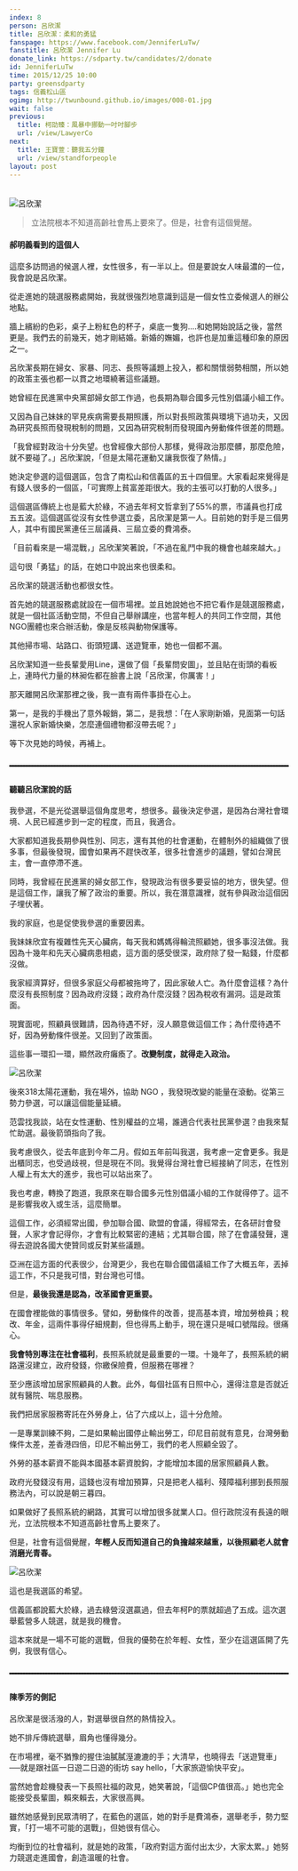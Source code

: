 ```yaml
---
index: 8
person: 呂欣潔
title: 呂欣潔：柔和的勇猛
fanspage: https://www.facebook.com/JenniferLuTw/
fanstitle: 呂欣潔 Jennifer Lu
donate_link: https://sdparty.tw/candidates/2/donate
id: JenniferLuTw
time: 2015/12/25 10:00
party: greensdparty
tags: 信義松山區
ogimg: http://twunbound.github.io/images/008-01.jpg
wait: false
previous:
  title: 柯劭臻：風暴中挪動一吋吋腳步
  url: /view/LawyerCo
next:
  title: 王寶萱：聽我五分鐘
  url: /view/standforpeople
layout: post
---
```


<img style="margin-top:20px;" class="news-photo-1" src="/images/008-01.jpg" alt="呂欣潔" />

> 立法院根本不知道高齡社會馬上要來了。但是，社會有這個覺醒。

#### 郝明義看到的這個人

這麼多訪問過的候選人裡，女性很多，有一半以上。但是要說女人味最濃的一位，我會說是呂欣潔。

從走進她的競選服務處開始，我就很強烈地意識到這是一個女性立委候選人的辦公地點。

牆上繽紛的色彩，桌子上粉紅色的杯子，桌底一隻狗....和她開始說話之後，當然更是。我們去的前幾天，她才剛結婚。新婚的嫵媚，也許也是加重這種印象的原因之一。

呂欣潔長期在婦女、家暴、同志、長照等議題上投入，都和關懷弱勢相關，所以她的政策主張也都一以貫之地環繞著這些議題。

她曾經在民進黨中央黨部婦女部工作過，也長期為聯合國多元性別倡議小組工作。

又因為自己妹妹的罕見疾病需要長期照護，所以對長照政策與環境下過功夫，又因為研究長照而發現稅制的問題，又因為研究稅制而發現國內勞動條件很差的問題。

「我曾經對政治十分失望。也曾經像大部份人那樣，覺得政治那麼髒，那麼危險，就不要碰了。」呂欣潔說，「但是太陽花運動又讓我恢復了熱情。」

她決定參選的這個選區，包含了南松山和信義區的五十四個里。大家看起來覺得是有錢人很多的一個區，「可實際上貧富差距很大。我的主張可以打動的人很多。」

這個選區傳統上也是藍大於綠，不過去年柯文哲拿到了55%的票，市議員也打成五五波。這個選區從沒有女性參選立委，呂欣潔是第一人。目前她的對手是三個男人，其中有國民黨連任三屆議員、三屆立委的費鴻泰。

「目前看來是一場混戰，」呂欣潔笑著說，「不過在亂鬥中我的機會也越來越大。」

這句很「勇猛」的話，在她口中說出來也很柔和。

呂欣潔的競選活動也都很女性。

首先她的競選服務處就設在一個市場裡。並且她說她也不把它看作是競選服務處，就是一個社區活動空間，不但自己舉辦講座，也當年輕人的共同工作空間，其他NGO團體也來合辦活動，像是反核與動物保護等。

其他掃市場、站路口、街頭短講、送遊覽車，她也一個都不漏。

呂欣潔知道一些長輩愛用Line，還做了個「長輩問安圖」，並且貼在街頭的看板上，連時代力量的林昶佐都在臉書上說「呂欣潔，你厲害！」

那天離開呂欣潔那裡之後，我一直有兩件事掛在心上。

第一，是我的手機出了意外報銷，第二，是我想：「在人家剛新婚，見面第一句話還祝人家新婚快樂，怎麼連個禮物都沒帶去呢？」

等下次見她的時候，再補上。

<hr style="border:1px dashed black;margin-bottom:30px;margin-top:30px;" />

#### 聽聽呂欣潔說的話

我參選，不是光從選舉這個角度思考，想很多。最後決定參選，是因為台灣社會環境、人民已經進步到一定的程度，而且，我適合。

大家都知道我長期參與性別、同志，還有其他的社會運動，在體制外的組織做了很多事，但最後發現，國會如果再不趕快改革，很多社會進步的議題，譬如台灣民主，會一直停滯不進。

同時，我曾經在民進黨的婦女部工作，發現政治有很多要妥協的地方，很失望。但是這個工作，讓我了解了政治的重要。所以，我在潛意識裡，就有參與政治這個因子埋伏著。

我的家庭，也是促使我參選的重要因素。

我妹妹欣宜有複雜性先天心臟病，每天我和媽媽得輪流照顧她，很多事沒法做。我因為十幾年和先天心臟病患相處，這方面的感受很深，政府除了發一點錢，什麼都沒做。

我家經濟算好，但很多家庭父母都被拖垮了，因此家破人亡。為什麼會這樣？為什麼沒有長照制度？因為政府沒錢；政府為什麼沒錢？因為稅收有漏洞。這是政策面。

現實面呢，照顧員很難請，因為待遇不好，沒人願意做這個工作；為什麼待遇不好，因為勞動條件很差。又回到了政策面。

這些事一環扣一環，顯然政府癱瘓了。<b>改變制度，就得走入政治。</b>

<img  class="news-photo-1" src="/images/008-03.jpg" alt="呂欣潔" />

後來318太陽花運動，我在場外，協助 NGO ，我發現改變的能量在滾動。從第三勢力參選，可以讓這個能量延續。

范雲找我談，站在女性運動、性別權益的立場，誰適合代表社民黨參選？由我來幫忙助選。最後箭頭指向了我。

我考慮很久，從去年底到今年二月。假如五年前叫我選，我考慮一定會更多。我是出櫃同志，也受過歧視，但是現在不同。我覺得台灣社會已經接納了同志，在性別人權上有太大的進步，我也可以站出來了。

我也考慮，轉換了跑道，我原來在聯合國多元性別倡議小組的工作就得停了。這不是影響我收入或生活，這麼簡單。

這個工作，必須經常出國，參加聯合國、歐盟的會議，得經常去，在各研討會發聲，人家才會記得你，才會有比較緊密的連結；尤其聯合國，除了在會議發聲，還得去遊說各國大使贊同或反對某些議題。

亞洲在這方面的代表很少，台灣更少，我也在聯合國倡議組工作了大概五年，丟掉這工作，不只是我可惜，對台灣也可惜。

但是，<b>最後我還是認為，改革國會更重要。</b>

在國會裡能做的事情很多。譬如，勞動條件的改善，提高基本資，增加勞檢員；稅改、年金，這兩件事得仔細規劃，但也得馬上動手，現在還只是喊口號階段。很痛心。

<b>我會特別專注在社會福利</b>，長照系統就是最重要的一環。十幾年了，長照系統的網路還沒建立，政府發錢，你繳保險費，但服務在哪裡？

至少應該增加居家照顧員的人數。此外，每個社區有日照中心，還得注意是否就近就有醫院、喘息服務。

我們把居家服務寄託在外勞身上，佔了六成以上，這十分危險。

一是專業訓練不夠，二是如果輸出國停止輸出勞工，印尼目前就有意見，台灣勞動條件太差，差香港四倍，印尼不輸出勞工，我們的老人照顧全毀了。

外勞的基本薪資不能與本國基本薪資脫鈎，才能增加本國的居家照顧員人數。

政府光發錢沒有用，這錢也沒有增加預算，只是把老人福利、殘障福利挪到長照服務法內，可以說是朝三暮四。

如果做好了長照系統的網路，其實可以增加很多就業人口。但行政院沒有長遠的眼光，立法院根本不知道高齡社會馬上要來了。

但是，社會有這個覺醒，<b>年輕人反而知道自己的負擔越來越重，以後照顧老人就會消磨光青春。</b>

<img  class="news-photo-1" src="/images/008-02.jpg" alt="呂欣潔" />

這也是我選區的希望。

信義區都說藍大於綠，過去綠營沒選贏過，但去年柯P的票就超過了五成。這次選舉藍營多人競選，就是我的機會。

這本來就是一場不可能的選戰，但我的優勢在於年輕、女性，至少在這選區開了先例，我很有信心。

<hr style="border:1px dashed black;margin-bottom:30px;margin-top:30px;" />

#### 陳季芳的側記

呂欣潔是很活潑的人，對選舉很自然的熱情投入。

她不排斥傳統選舉，眉角也懂得幾分。

在市場裡，毫不猶豫的握住油膩膩溼漉漉的手；大清早，也曉得去「送遊覽車」──就是跟社區一日遊二日遊的街坊 say hello，「大家旅遊愉快平安」。

當然她會趁機發表一下長照社福的政見，她笑著說，「這個CP值很高。」她也完全能接受長輩圖，賴來賴去，大家很高興。

雖然她感覺到民眾清明了，在藍色的選區，她的對手是費鴻泰，選舉老手，勢力堅實，「打一場不可能的選戰」，但她很有信心。

均衡到位的社會福利，就是她的政策，「政府對這方面付出太少，大家太累。」她努力競選走進國會，創造溫暖的社會。
